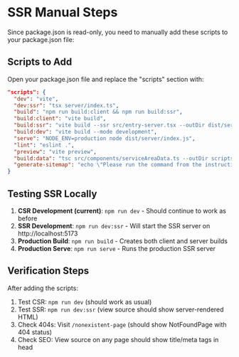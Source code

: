 # SSR Manual Steps

Since package.json is read-only, you need to manually add these scripts to your package.json file:

## Scripts to Add

Open your package.json file and replace the "scripts" section with:

```json
"scripts": {
  "dev": "vite",
  "dev:ssr": "tsx server/index.ts",
  "build": "npm run build:client && npm run build:ssr",
  "build:client": "vite build",
  "build:ssr": "vite build --ssr src/entry-server.tsx --outDir dist/server",
  "build:dev": "vite build --mode development",
  "serve": "NODE_ENV=production node dist/server/index.js",
  "lint": "eslint .",
  "preview": "vite preview",
  "build:data": "tsc src/components/serviceAreaData.ts --outDir scripts/data --module NodeNext --target ES2020",
  "generate-sitemap": "echo \"Please run the command from the instructions and paste your keys directly.\""
}
```

## Testing SSR Locally

1. **CSR Development (current)**: `npm run dev` - Should continue to work as before
2. **SSR Development**: `npm run dev:ssr` - Will start the SSR server on http://localhost:5173
3. **Production Build**: `npm run build` - Creates both client and server builds
4. **Production Serve**: `npm run serve` - Runs the production SSR server

## Verification Steps

After adding the scripts:

1. Test CSR: `npm run dev` (should work as usual)
2. Test SSR: `npm run dev:ssr` (view source should show server-rendered HTML)
3. Check 404s: Visit `/nonexistent-page` (should show NotFoundPage with 404 status)
4. Check SEO: View source on any page should show title/meta tags in head